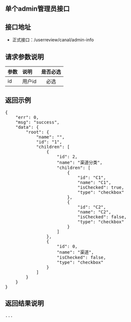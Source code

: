 单个admin管理员接口
----------

接口地址
----------
  * 正式接口：/userreview/canal/admin-info

请求参数说明
----------
|  参数         |说明          |是否必选|
| ------------- |:-------------|:-----:|
| id    | 用户id | 必选|

返回示例
----------
<pre>
{
    "err": 0,
    "msg": "success",
    "data": {
        "root": {
            "name": "",
            "id": "1",
            "children": [
                {
                    "id": 2,
                    "name": "渠道分类",
                    "children": [
                        {
                            "id": "C1",
                            "name": "C1",
                            "isChecked": true,
                            "type": "checkbox"
                        },
                        {
                            "id": "C2",
                            "name": "C2",
                            "isChecked": false,
                            "type": "checkbox"
                        }
                    ]
                },
                {
                    "id": 0,
                    "name": "渠道",
                    "isChecked": false,
                    "type": "checkbox"
                }
            ]
        }
    }
}
</pre>

返回结果说明
----------
<pre>
...
</pre>